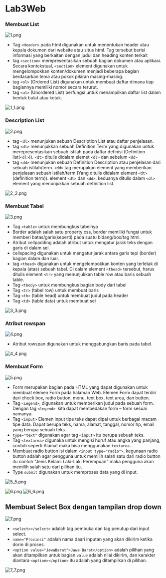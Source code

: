 # Lab3Web


### Membuat List

![1.png](Gambar/1.png)
* Tag `<Header>` pada html digunakan untuk menentukan header atau kepala 
dokumen dari website atau situs html. Tag tersebut berisi informasi 
yang berkaitan dengan judul dan heading konten terkait
* tag `<section>` merepresentasikan sebuah bagian dokumen atau aplikasi.
Secara kontekstual, `<section>` element digunakan untuk mengelompokkan konten/dokumen 
menjadi beberapa bagian berdasarkan tema atau pokok pikiran masing-masing.
* tag `<ol>` (Ordered List) digunakan untuk membuat daftar dimana tiap bagiannya memiliki nomor secara terurut.
* tag `<ul>` (Unordered List) berfungsi untuk menampilkan daftar list dalam bentuk bulat
atau kotak.

![1_1.png](Gambar/1_1.png)

### Description List
![2.png](Gambar/2.png)
* tag `<dl>` menunjukan sebuah Description List atau daftar penjelasan.
* tag `<dt>` menunjukkan sebuah Definition Term yang digunakan untuk merepresentasikan sebuah istilah pada daftar definisi
(Definition list(`<dl>`)). `<dt>` ditulis didalam elemet `<dl>` dan sebelum `<dd>`
* tag `<dd>` menunjukan sebuah Definition Description atau penjelasan dari sebuah istilah/term.
`<dd>` tag merupakan element yang memberikan penjelasan sebuah istilah/term 
(Yang ditulis didalam element `<dt>` (definition term)). 
element `<dt>` dan `<dd>`, keduanya ditulis dalam `<dl>` element yang menunjukkan sebuah definition list.

![2_2.png](Gambar/2_2.png)

### Membuat Tabel
![3.png](Gambar/3.png)
* Tag `<table>` untuk membungkus tabelnya
* Border adalah salah satu property css, border memiliki fungsi untuk memberi batas/garis(seperti) pada suatu bidang/box/tag html.
* Atribut cellpadding adalah atribut untuk mengatur jarak teks dengan garis di dalam sel.
* cellspacing digunakan untuk mengatur jarak antara garis tepi (border) bagian dalam dan luar.
* tag `<thead>` digunakan untuk mengelompokkan konten yang terletak di kepala (atas) sebuah tabel. 
Di dalam element `<thead>` tersebut, harus ditulis element `<tr>` yang menunjukkan table row atau baris sebuah table.
* Tag `<tbody>` untuk membungkus bagian body dari tabel
* Tag `<tr>` (tabel row) untuk membuat baris
* Tag `<th>` (table head) untuk membuat judul pada header
* Tag `<td>` (table data) untuk membuat sel

![3_3.png](Gambar/3_3.png)

### Atribut rowspan
![4.png](Gambar/4.png)
* Atribut rowspan digunakan untuk menggabungkan baris pada tabel.

![4_4.png](Gambar/4_4.png)

### Membuat Form
![5.png](Gambar/5.png)
* Form merupakan bagian pada HTML yang dapat digunakan untuk membuat elemen Form pada halaman Web.
Elemen Form dapat terdiri dari check box, radio button, menu, text box, text area, dan button.
* Tag `<Legend>`, digunakan untuk memberikan judul pada sebuah form. Dengan tag `<legend> `kita dapat membedakan form – form sesuai namanya.
* Tag `<input>` Elemen input tipe teks dapat dipai untuk berbagai macam tipe data. Dapat berupa teks, nama, alamat, tanggal, nomor hp, email yang berupa sebuah teks.
* `type="text"` digunakan agar tag `<input>` itu berupa sebuah teks.
* Tag  `<textarea>` digunaka untuk mengisi huruf atau angka yang panjang, contoh seperti Alamat maka bisa menggunakan `textarea`.
* Membuat radio button isi dalam `<input type="radio">`, kegunaan radio button adalah agar pengguna untuk memilih salah satu dari radio button itu contoh 
"Jenis Kelami Laki-Laki Perempuan" maka pengguna akan memilih salah satu dari pilihan itu.
* Type `submit` digunakan untuk memproses data yang di input.

![5_5.png](Gambar/5_5.png)


![6.png](Gambar/6.png)
![6_6.png](Gambar/6_6.png)


## Membuat Select Box dengan tampilan drop down
![7.png](Gambar/7.png)
   * `<select></select>` adalah tag pembuka dan tag penutup dari input select.
   * `name="Provinsi"` adalah nama daari inputan yang akan dikirim ketika dorm di proses.
   * `<option value="JawaBarat">Jawa Barat</option>` adalah pilihan yang akan ditampilkan untuk bagian `value` adalah nilai dikirim, dan karakter diantara `<option></option>` itu adalah yang ditampilkan di pilihan.

![7_7.png](Gambar/7_7.png)
